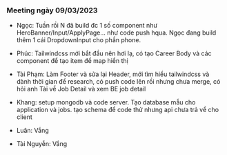 ### Meeting ngày 09/03/2023

- Ngọc: Tuần rồi N đã build đc  1 số component như HeroBanner/Input/ApplyPage... như code push hqua. Ngọc đang build thêm 1 cái DropdownInput cho phần phone.

- Phúc: Tailwindcss mới bắt đầu nên hơi lạ, có tạo Career Body và các component để tạo item để map hiển thị

- Tài Phạm: Làm Footer và sửa lại Header, mới tìm hiểu tailwindcss và dành thời gian để research, có push code lên rồi nhưng chưa merge, có hỏi anh Tài về Job Detail và xem BE job detail

- Khang: setup mongodb và code server. Tạo database mẫu cho application và jobs. tạo schema để code thử nhưng api chưa trả về cho client

- Luân: Vắng
  
- Tài Nguyễn: Vắng